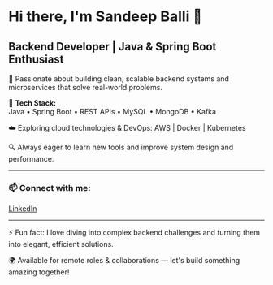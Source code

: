 # Hi there, I'm Sandeep Balli 👋

## Backend Developer | Java & Spring Boot Enthusiast

🚀 Passionate about building clean, scalable backend systems and microservices that solve real-world problems.

💾 **Tech Stack:**  
Java • Spring Boot • REST APIs • MySQL • MongoDB • Kafka

☁️ Exploring cloud technologies & DevOps: AWS | Docker | Kubernetes

🔍 Always eager to learn new tools and improve system design and performance.

---

### 📫 Connect with me:  
[LinkedIn](https://linkedin.com/in/sandeep-balli)

---

⚡ Fun fact: I love diving into complex backend challenges and turning them into elegant, efficient solutions.

🌍 Available for remote roles & collaborations — let's build something amazing together!
